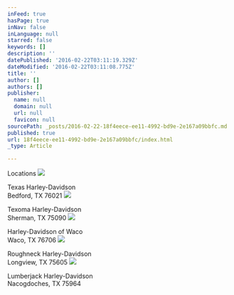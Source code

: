 ```yaml
---
inFeed: true
hasPage: true
inNav: false
inLanguage: null
starred: false
keywords: []
description: ''
datePublished: '2016-02-22T03:11:19.329Z'
dateModified: '2016-02-22T03:11:08.775Z'
title: ''
author: []
authors: []
publisher:
  name: null
  domain: null
  url: null
  favicon: null
sourcePath: _posts/2016-02-22-18f4eece-ee11-4992-bd9e-2e167a09bbfc.md
published: true
url: 18f4eece-ee11-4992-bd9e-2e167a09bbfc/index.html
_type: Article

---
```

Locations
![](https://the-grid-user-content.s3-us-west-2.amazonaws.com/00994117-7637-4b37-b2e0-acf77cae9947.jpg)

Texas Harley-Davidson  
Bedford, TX 76021
![](https://the-grid-user-content.s3-us-west-2.amazonaws.com/b1908499-e70a-48a2-9a22-8b6082b8c885.jpg)

Texoma Harley-Davidson  
Sherman, TX 75090
![](https://the-grid-user-content.s3-us-west-2.amazonaws.com/a2f35250-ef47-4c82-b0b6-5151997d79b3.jpg)

Harley-Davidson of Waco  
Waco, TX 76706
![](https://the-grid-user-content.s3-us-west-2.amazonaws.com/8dd6ab8f-3439-4d92-9ee3-6b9af2833a1d.jpg)

Roughneck Harley-Davidson  
Longview, TX 75605
![](https://the-grid-user-content.s3-us-west-2.amazonaws.com/713dc8cd-2143-47b9-8ac6-0fcc98846ea7.jpg)

Lumberjack Harley-Davidson  
Nacogdoches, TX 75964
